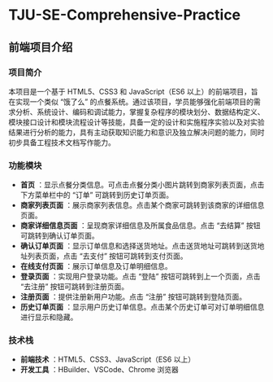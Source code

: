 # TJU-SE-Comprehensive-Practice
## 前端项目介绍
### 项目简介
本项目是一个基于 HTML5、CSS3 和 JavaScript（ES6 以上）的前端项目，旨在实现一个类似 “饿了么” 的点餐系统。通过该项目，学员能够强化前端项目的需求分析、系统设计、编码和调试能力，掌握复杂程序的模块划分、数据结构定义、模块接口设计和模块流程设计等技能，具备一定的设计和实施程序实验以及对实验结果进行分析的能力，具有主动获取知识能力和意识及独立解决问题的能力，同时初步具备工程技术文档写作能力。
### 功能模块

  * **首页** ：显示点餐分类信息。可点击点餐分类小图片跳转到商家列表页面，点击下方菜单栏中的 “订单” 可跳转到历史订单页面。
  * **商家列表页面** ：展示商家列表信息。点击某个商家可跳转到该商家的详细信息页面。
  * **商家详细信息页面** ：呈现商家详细信息及所属食品信息。点击 “去结算” 按钮可跳转到确认订单页面。
  * **确认订单页面** ：显示订单信息和选择送货地址。点击送货地址可跳转到送货地址列表页面，点击 “去支付” 按钮可跳转到支付页面。
  * **在线支付页面** ：展示订单信息及订单明细信息。
  * **登录页面** ：实现用户登录功能。点击 “登陆” 按钮可跳转到上一个页面，点击 “去注册” 按钮可跳转到注册页面。
  * **注册页面** ：提供注册新用户功能。点击 “注册” 按钮可跳转到登陆页面。
  * **历史订单页面** ：显示用户历史订单信息。点击某个历史订单可对订单明细信息进行显示和隐藏。

### 技术栈

  * **前端技术** ：HTML5、CSS3、JavaScript（ES6 以上）
  * **开发工具** ：HBuilder、VSCode、Chrome 浏览器
